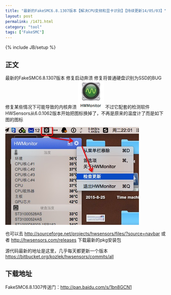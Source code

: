 ```yaml
---
title: "最新的FakeSMC6.8.1307版本【解决CPU变频和显卡识别】【持续更新14/05/03】"
layout: post
permalink: /1471.html
category: "tool"
tags: ["FakeSMC"]
---
```

{% include JB/setup %}

## 正文


最新的FakeSMC6.8.1307版本
修复启动奔溃
修复将普通硬盘识别为SSD的BUG
修复某些情况下可能导致的内核奔溃
![](/wp-content/uploads/sinapicv2-backup/1471-ww1-bmiddle-005V4vEUjw1envf3me7iqj302a02ft8k.jpg)
不过它配套的检测软件HWSensors从6.0.1062版本开始把图标换掉了，不再是原来的温度计了而是如下图的图标

![](/assets/img/6D5E2FA3-AE72-4638-B3C4-237E6374619E.png)

也可以去
<http://sourceforge.net/projects/hwsensors/files/?source=navbar>
或者
<http://hwsensors.com/releases>
下载最新的pkg安装包

源代码最新的地址是这里，几乎每天都更新一个版本
<https://bitbucket.org/kozlek/hwsensors/commits/all>


## 下载地址

FakeSMC6.8.1307传送门：<http://pan.baidu.com/s/1bn8GCN1>

